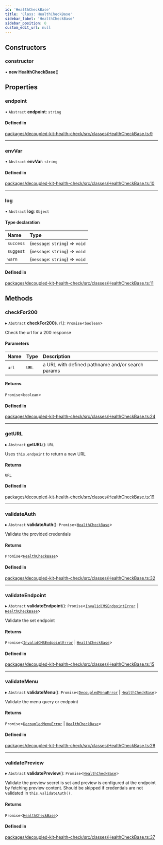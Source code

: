 ```yaml
---
id: 'HealthCheckBase'
title: 'Class: HealthCheckBase'
sidebar_label: 'HealthCheckBase'
sidebar_position: 0
custom_edit_url: null
---
```


## Constructors

### constructor

• **new HealthCheckBase**()

## Properties

### endpoint

• `Abstract` **endpoint**: `string`

#### Defined in

[packages/decoupled-kit-health-check/src/classes/HealthCheckBase.ts:9](https://github.com/pantheon-systems/decoupled-kit-js/blob/32b3f2995/packages/decoupled-kit-health-check/src/classes/HealthCheckBase.ts#L9)

---

### envVar

• `Abstract` **envVar**: `string`

#### Defined in

[packages/decoupled-kit-health-check/src/classes/HealthCheckBase.ts:10](https://github.com/pantheon-systems/decoupled-kit-js/blob/32b3f2995/packages/decoupled-kit-health-check/src/classes/HealthCheckBase.ts#L10)

---

### log

• `Abstract` **log**: `Object`

#### Type declaration

| Name      | Type                            |
| :-------- | :------------------------------ |
| `success` | (`message`: `string`) => `void` |
| `suggest` | (`message`: `string`) => `void` |
| `warn`    | (`message`: `string`) => `void` |

#### Defined in

[packages/decoupled-kit-health-check/src/classes/HealthCheckBase.ts:11](https://github.com/pantheon-systems/decoupled-kit-js/blob/32b3f2995/packages/decoupled-kit-health-check/src/classes/HealthCheckBase.ts#L11)

## Methods

### checkFor200

▸ `Abstract` **checkFor200**(`url`): `Promise`<`boolean`\>

Check the url for a 200 response

#### Parameters

| Name  | Type  | Description                                      |
| :---- | :---- | :----------------------------------------------- |
| `url` | `URL` | a URL with defined pathname and/or search params |

#### Returns

`Promise`<`boolean`\>

#### Defined in

[packages/decoupled-kit-health-check/src/classes/HealthCheckBase.ts:24](https://github.com/pantheon-systems/decoupled-kit-js/blob/32b3f2995/packages/decoupled-kit-health-check/src/classes/HealthCheckBase.ts#L24)

---

### getURL

▸ `Abstract` **getURL**(): `URL`

Uses `this.endpoint` to return a new URL

#### Returns

`URL`

#### Defined in

[packages/decoupled-kit-health-check/src/classes/HealthCheckBase.ts:19](https://github.com/pantheon-systems/decoupled-kit-js/blob/32b3f2995/packages/decoupled-kit-health-check/src/classes/HealthCheckBase.ts#L19)

---

### validateAuth

▸ `Abstract` **validateAuth**():
`Promise`<[`HealthCheckBase`](HealthCheckBase.md)\>

Validate the provided credentials

#### Returns

`Promise`<[`HealthCheckBase`](HealthCheckBase.md)\>

#### Defined in

[packages/decoupled-kit-health-check/src/classes/HealthCheckBase.ts:32](https://github.com/pantheon-systems/decoupled-kit-js/blob/32b3f2995/packages/decoupled-kit-health-check/src/classes/HealthCheckBase.ts#L32)

---

### validateEndpoint

▸ `Abstract` **validateEndpoint**():
`Promise`<[`InvalidCMSEndpointError`](InvalidCMSEndpointError.md) \|
[`HealthCheckBase`](HealthCheckBase.md)\>

Validate the set endpoint

#### Returns

`Promise`<[`InvalidCMSEndpointError`](InvalidCMSEndpointError.md) \|
[`HealthCheckBase`](HealthCheckBase.md)\>

#### Defined in

[packages/decoupled-kit-health-check/src/classes/HealthCheckBase.ts:15](https://github.com/pantheon-systems/decoupled-kit-js/blob/32b3f2995/packages/decoupled-kit-health-check/src/classes/HealthCheckBase.ts#L15)

---

### validateMenu

▸ `Abstract` **validateMenu**():
`Promise`<[`DecoupledMenuError`](DecoupledMenuError.md) \|
[`HealthCheckBase`](HealthCheckBase.md)\>

Validate the menu query or endpoint

#### Returns

`Promise`<[`DecoupledMenuError`](DecoupledMenuError.md) \|
[`HealthCheckBase`](HealthCheckBase.md)\>

#### Defined in

[packages/decoupled-kit-health-check/src/classes/HealthCheckBase.ts:28](https://github.com/pantheon-systems/decoupled-kit-js/blob/32b3f2995/packages/decoupled-kit-health-check/src/classes/HealthCheckBase.ts#L28)

---

### validatePreview

▸ `Abstract` **validatePreview**():
`Promise`<[`HealthCheckBase`](HealthCheckBase.md)\>

Validate the preview secret is set and preview is configured at the endpoint by
fetching preview content. Should be skipped if credentials are not validated in
`this.validateAuth()`.

#### Returns

`Promise`<[`HealthCheckBase`](HealthCheckBase.md)\>

#### Defined in

[packages/decoupled-kit-health-check/src/classes/HealthCheckBase.ts:37](https://github.com/pantheon-systems/decoupled-kit-js/blob/32b3f2995/packages/decoupled-kit-health-check/src/classes/HealthCheckBase.ts#L37)
